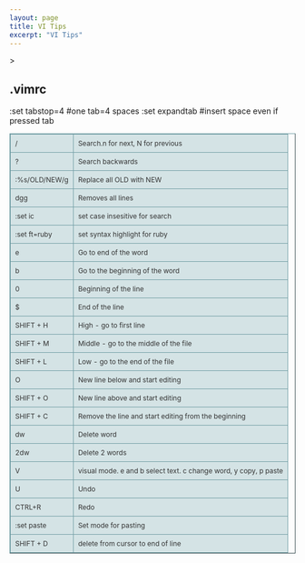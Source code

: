 ```yaml
---
layout: page 
title: VI Tips
excerpt: "VI Tips"
---
```

<style type="text/css">
.tftable {font-size:12px;color:#333333;width:100%;border-width: 1px;border-color: #729ea5;border-collapse: collapse;}
.tftable th {font-size:12px;background-color:#acc8cc;border-width: 1px;padding: 8px;border-style: solid;border-color: #729ea5;text-align:left;}
.tftable tr {background-color:#d4e3e5;}
.tftable td {font-size:12px;border-width: 1px;padding: 8px;border-style: solid;border-color: #729ea5;}
.tftable tr:hover {background-color:#ffffff;}
</style>
<table class="tftable" border="1">
<tbody>
<tr><td>/</td><td>Search.n for next, N for previous</td></tr>
<tr><td>?</td><td>Search backwards</td></tr>
<tr><td>:%s/OLD/NEW/g</td><td>Replace all OLD with NEW</td></tr>
<tr><td>dgg</td>><td>Removes all lines</td></tr>
<tr><td>:set ic</td><td>set case insesitive for search</td></tr>
<tr><td>:set ft=ruby</td><td>set syntax highlight for ruby</td></tr>
<tr><td>e</td><td>Go to end of the word</td></tr>
<tr><td>b</td><td>Go to the beginning of the word</td></tr>
<tr><td>0</td><td>Beginning of the line</td></tr>
<tr><td>$</td><td>End of the line</td></tr>
<tr><td>SHIFT + H</td><td>High - go to first line</td></tr>
<tr><td>SHIFT + M</td><td>Middle - go to the middle of the file</td></tr>
<tr><td>SHIFT + L</td><td>Low - go to the end of the file</td></tr>
<tr><td>O</td><td>New line below and start editing</td></tr>
<tr><td>SHIFT + O</td><td>New line above and start editing</td></tr>
<tr><td>SHIFT + C</td><td>Remove the line and start editing from the beginning</td></tr>
<tr><td>dw</td><td>Delete word</td></tr>
<tr><td>2dw</td><td>Delete 2 words</td></tr>
<tr><td>V</td><td>visual mode. e and b select text. c change word, y copy, p paste</td></tr>
<tr><td>U</td><td>Undo</td></tr>
<tr><td>CTRL+R</td><td>Redo</td></tr>
<tr><td>:set paste</td><td>Set mode for pasting</td></tr>
<tr><td>SHIFT + D</td><td>delete from cursor to end of line</td></tr>


.vimrc
--------------------------
:set tabstop=4      #one tab=4 spaces
:set expandtab      #insert space even if pressed tab
</tbody></table>
